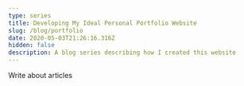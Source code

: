 ```yaml
---
type: series
title: Developing My Ideal Personal Portfolio Website
slug: /blog/portfolio
date: 2020-05-03T21:26:16.316Z
hidden: false
description: A blog series describing how I created this website
---
```


Write about articles

